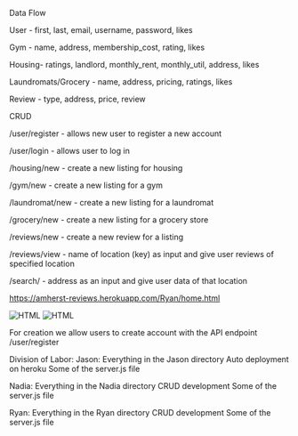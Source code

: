 Data Flow

User - first, last, email, username, password, likes

Gym - name, address, membership_cost, rating, likes

Housing- ratings, landlord, monthly_rent, monthly_util, address, likes

Laundromats/Grocery - name, address, pricing, ratings, likes

Review - type, address, price, review

CRUD

/user/register - allows new user to register a new account

/user/login - allows user to log in

/housing/new -  create a new listing for housing

/gym/new -  create a new listing for a gym

/laundromat/new - create a new listing for a laundromat

/grocery/new -  create a new listing for a grocery store

/reviews/new - create a new review for a listing

/reviews/view - name of location (key) as input and give user reviews of specified location

/search/ - address as an input and give user data of that location

https://amherst-reviews.herokuapp.com/Ryan/home.html

![HTML](pictures/Create-Pre.JPG)
![HTML](pictures/Create-Post.JPG)

For creation we allow users to create account with the API endpoint /user/register

Division of Labor:
Jason:
Everything in the Jason directory
Auto deployment on heroku
Some of the server.js file

Nadia:
Everything in the Nadia directory
CRUD development
Some of the server.js file

Ryan:
Everything in the Ryan directory
CRUD development
Some of the server.js file
